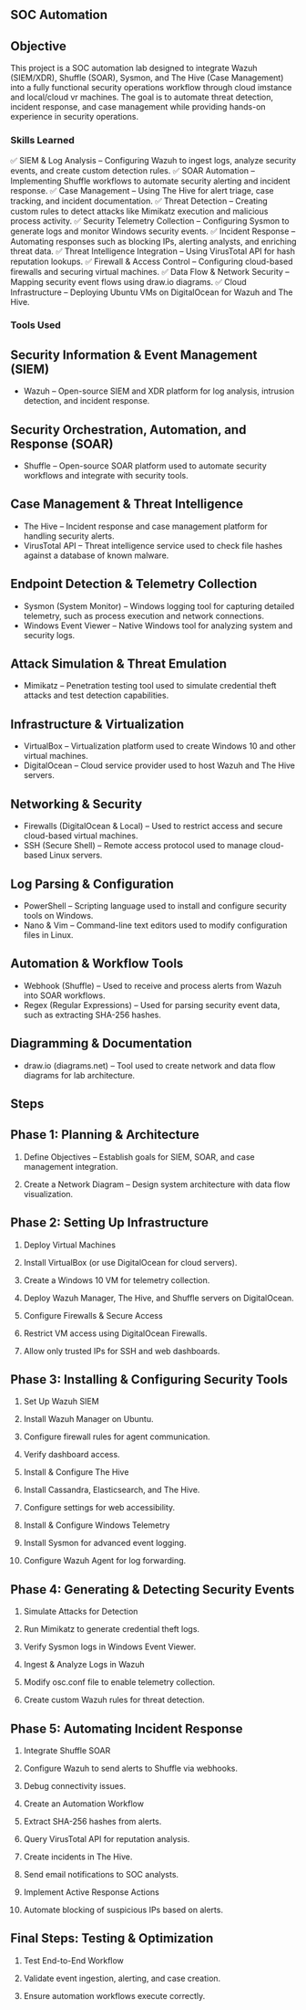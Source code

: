 ## SOC Automation

## Objective
This project is a SOC automation lab designed to integrate Wazuh (SIEM/XDR), Shuffle (SOAR), Sysmon, and The Hive (Case Management) into a fully functional security operations workflow through cloud imstance and local/cloud vr machines. The goal is to automate threat detection, incident response, and case management while providing hands-on experience in security operations.

### Skills Learned
✅ SIEM & Log Analysis – Configuring Wazuh to ingest logs, analyze security events, and create custom detection rules.
✅ SOAR Automation – Implementing Shuffle workflows to automate security alerting and incident response.
✅ Case Management – Using The Hive for alert triage, case tracking, and incident documentation.
✅ Threat Detection – Creating custom rules to detect attacks like Mimikatz execution and malicious process activity.
✅ Security Telemetry Collection – Configuring Sysmon to generate logs and monitor Windows security events.
✅ Incident Response – Automating responses such as blocking IPs, alerting analysts, and enriching threat data.
✅ Threat Intelligence Integration – Using VirusTotal API for hash reputation lookups.
✅ Firewall & Access Control – Configuring cloud-based firewalls and securing virtual machines.
✅ Data Flow & Network Security – Mapping security event flows using draw.io diagrams.
✅ Cloud Infrastructure – Deploying Ubuntu VMs on DigitalOcean for Wazuh and The Hive.

### Tools Used
## Security Information & Event Management (SIEM)
* Wazuh – Open-source SIEM and XDR platform for log analysis, intrusion detection, and incident response.

## Security Orchestration, Automation, and Response (SOAR)
* Shuffle – Open-source SOAR platform used to automate security workflows and integrate with security tools.

## Case Management & Threat Intelligence
* The Hive – Incident response and case management platform for handling security alerts.
* VirusTotal API – Threat intelligence service used to check file hashes against a database of known malware.

## Endpoint Detection & Telemetry Collection
* Sysmon (System Monitor) – Windows logging tool for capturing detailed telemetry, such as process execution and network connections.
* Windows Event Viewer – Native Windows tool for analyzing system and security logs.

## Attack Simulation & Threat Emulation
* Mimikatz – Penetration testing tool used to simulate credential theft attacks and test detection capabilities.

## Infrastructure & Virtualization
* VirtualBox – Virtualization platform used to create Windows 10 and other virtual machines.
* DigitalOcean – Cloud service provider used to host Wazuh and The Hive servers.

## Networking & Security
* Firewalls (DigitalOcean & Local) – Used to restrict access and secure cloud-based virtual machines.
* SSH (Secure Shell) – Remote access protocol used to manage cloud-based Linux servers.

## Log Parsing & Configuration
* PowerShell – Scripting language used to install and configure security tools on Windows.
* Nano & Vim – Command-line text editors used to modify configuration files in Linux.

## Automation & Workflow Tools
* Webhook (Shuffle) – Used to receive and process alerts from Wazuh into SOAR workflows.
* Regex (Regular Expressions) – Used for parsing security event data, such as extracting SHA-256 hashes.

## Diagramming & Documentation
* draw.io (diagrams.net) – Tool used to create network and data flow diagrams for lab architecture.

## Steps

## Phase 1: Planning & Architecture

1. Define Objectives – Establish goals for SIEM, SOAR, and case management integration.

2. Create a Network Diagram – Design system architecture with data flow visualization.

## Phase 2: Setting Up Infrastructure

1. Deploy Virtual Machines

2. Install VirtualBox (or use DigitalOcean for cloud servers).

3. Create a Windows 10 VM for telemetry collection.

4. Deploy Wazuh Manager, The Hive, and Shuffle servers on DigitalOcean.

5. Configure Firewalls & Secure Access

6. Restrict VM access using DigitalOcean Firewalls.

7. Allow only trusted IPs for SSH and web dashboards.

## Phase 3: Installing & Configuring Security Tools

1. Set Up Wazuh SIEM

2. Install Wazuh Manager on Ubuntu.

3. Configure firewall rules for agent communication.

4. Verify dashboard access.

5. Install & Configure The Hive

6. Install Cassandra, Elasticsearch, and The Hive.

7. Configure settings for web accessibility.

8. Install & Configure Windows Telemetry

9. Install Sysmon for advanced event logging.

10. Configure Wazuh Agent for log forwarding.

## Phase 4: Generating & Detecting Security Events

1. Simulate Attacks for Detection

2. Run Mimikatz to generate credential theft logs.

3. Verify Sysmon logs in Windows Event Viewer.

4. Ingest & Analyze Logs in Wazuh

5. Modify osc.conf file to enable telemetry collection.

6. Create custom Wazuh rules for threat detection.

## Phase 5: Automating Incident Response

1. Integrate Shuffle SOAR

2. Configure Wazuh to send alerts to Shuffle via webhooks.

3. Debug connectivity issues.

4. Create an Automation Workflow

5. Extract SHA-256 hashes from alerts.

6. Query VirusTotal API for reputation analysis.

7. Create incidents in The Hive.

8. Send email notifications to SOC analysts.

9. Implement Active Response Actions

10. Automate blocking of suspicious IPs based on alerts.

## Final Steps: Testing & Optimization

1. Test End-to-End Workflow

2. Validate event ingestion, alerting, and case creation.

3. Ensure automation workflows execute correctly.

